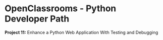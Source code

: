 # OpenClassrooms - Python Developer Path

**Project 11:** Enhance a Python Web Application With Testing and Debugging
